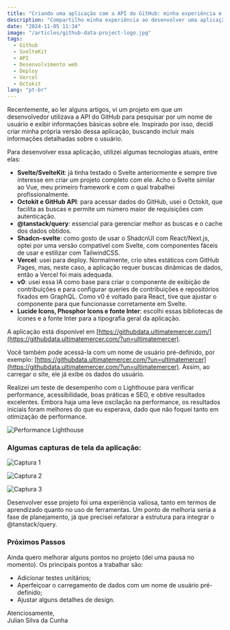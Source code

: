 ```yaml
---
title: "Criando uma aplicação com a API do GitHub: minha experiência e aprendizados"
description: "Compartilho minha experiência ao desenvolver uma aplicação que exibe dados de usuários do GitHub, utilizando tecnologias como SvelteKit, Octokit e Vercel."
date: "2024-11-05 11:34"
image: "/articles/github-data-project-logo.jpg"
tags:
  - Github
  - SvelteKit
  - API
  - Desenvolvimento web
  - Deploy
  - Vercel
  - Octokit
lang: "pt-br"
---
```


Recentemente, ao ler alguns artigos, vi um projeto em que um desenvolvedor utilizava a API do GitHub para pesquisar por um nome de usuário e exibir informações básicas sobre ele. Inspirado por isso, decidi criar minha própria versão dessa aplicação, buscando incluir mais informações detalhadas sobre o usuário.

Para desenvolver essa aplicação, utilizei algumas tecnologias atuais, entre elas:

- **Svelte/SvelteKit**: já tinha testado o Svelte anteriormente e sempre tive interesse em criar um projeto completo com ele. Acho o Svelte similar ao Vue, meu primeiro framework e com o qual trabalhei profissionalmente.
- **Octokit e GitHub API**: para acessar dados do GitHub, usei o Octokit, que facilita as buscas e permite um número maior de requisições com autenticação.
- **@tanstack/query**: essencial para gerenciar melhor as buscas e o cache dos dados obtidos.
- **Shadcn-svelte**: como gosto de usar o ShadcnUI com React/Next.js, optei por uma versão compatível com Svelte, com componentes fáceis de usar e estilizar com TailwindCSS.
- **Vercel**: usei para deploy. Normalmente, crio sites estáticos com GitHub Pages, mas, neste caso, a aplicação requer buscas dinâmicas de dados, então a Vercel foi mais adequada.
- **v0**: usei essa IA como base para criar o componente de exibição de contribuições e para configurar queries de contribuições e repositórios fixados em GraphQL. Como v0 é voltado para React, tive que ajustar o componente para que funcionasse corretamente em Svelte.
- **Lucide Icons, Phosphor Icons e fonte Inter**: escolhi essas bibliotecas de ícones e a fonte Inter para a tipografia geral da aplicação.

A aplicação está disponível em [https://githubdata.ultimatemercer.com/](https://githubdata.ultimatemercer.com/?un=ultimatemercer).

Você também pode acessá-la com um nome de usuário pré-definido, por exemplo: [https://githubdata.ultimatemercer.com/?un=ultimatemercer](https://githubdata.ultimatemercer.com/?un=ultimatemercer). Assim, ao carregar o site, ele já exibe os dados do usuário.

Realizei um teste de desempenho com o Lighthouse para verificar performance, acessibilidade, boas práticas e SEO, e obtive resultados excelentes. Embora haja uma leve oscilação na performance, os resultados iniciais foram melhores do que eu esperava, dado que não foquei tanto em otimização de performance.

![Performance Lighthouse](../../../../articles/github-data-project-performance.jpg)

### Algumas capturas de tela da aplicação:

![Captura 1](../../../../articles/github-data-project-1.jpg)

![Captura 2](../../../../articles/github-data-project-2.jpg)

![Captura 3](../../../../articles/github-data-project-3.jpg)

Desenvolver esse projeto foi uma experiência valiosa, tanto em termos de aprendizado quanto no uso de ferramentas. Um ponto de melhoria seria a fase de planejamento, já que precisei refatorar a estrutura para integrar o @tanstack/query.

### Próximos Passos

Ainda quero melhorar alguns pontos no projeto (dei uma pausa no momento). Os principais pontos a trabalhar são:

- Adicionar testes unitários;
- Aperfeiçoar o carregamento de dados com um nome de usuário pré-definido;
- Ajustar alguns detalhes de design.

Atenciosamente,  
Julian Silva da Cunha
